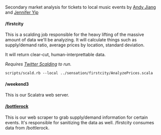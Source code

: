 Secondary market analysis for tickets to local music events by [Andy Jiang](http://twitter.com/andyjiang) and [Jennifer Yip](http://twitter.com/lunchbag)

#### /firstcity
This is a scalding job responsible for the heavy lifting of the massive amount of data we'll be analyzing. It will calculate things such as supply/demand ratio, average prices by location, standard deviation.

It will return clear-cut, human-interprettable data.

*Requires [Twitter Scalding](https://github.com/twitter/scalding) to run.*

    scripts/scald.rb --local ../sensation/firstcity/AnalyzePrices.scala

#### /weekend3
This is our Scalatra web server.

#### [/bottlerock](https://github.com/lambtron/sensation-bottlerock)
This is our web scraper to grab supply/demand information for certain events. It's responsible for sanitizing the data as well. /firstcity consumes data from /bottlerock.